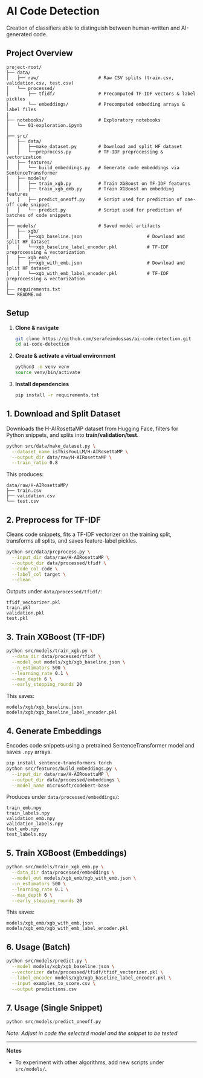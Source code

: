 # AI Code Detection

Creation of classifiers able to distinguish between human-written and AI-generated code.

## Project Overview

```
project-root/
├── data/
│   ├── raw/                      # Raw CSV splits (train.csv, validation.csv, test.csv)
│   └── processed/
│       ├── tfidf/                # Precomputed TF-IDF vectors & label pickles
│       └── embeddings/           # Precomputed embedding arrays & label files
│
├── notebooks/                    # Exploratory notebooks
│   └── 01-exploration.ipynb
│
├── src/
│   ├── data/
│   │   ├──make_dataset.py        # Download and split HF dataset
│   │   └──preprocess.py          # TF-IDF preprocessing & vectorization
│   ├── features/
│   │   └── build_embeddings.py   # Generate code embeddings via SentenceTransformer
│   ├── models/
│   │   ├── train_xgb.py          # Train XGBoost on TF-IDF features
│   │   ├── train_xgb_emb.py      # Train XGBoost on embedding features
│   │   ├── predict_oneoff.py     # Script used for prediction of one-off code snippet
│   │   └── predict.py            # Script used for prediction of batches of code snippets
│
├── models/                       # Saved model artifacts
│   ├── xgb/
│   │   ├──xgb_baseline.json                        # Download and split HF dataset
│   │   └──xgb_baseline_label_encoder.pkl           # TF-IDF preprocessing & vectorization
│   ├── xgb_emb/
│   │   ├──xgb_with_emb.json                        # Download and split HF dataset
│   │   └──xgb_with_emb_label_encoder.pkl           # TF-IDF preprocessing & vectorization
│
├── requirements.txt
└── README.md
```

## Setup

1. **Clone & navigate**

   ```bash
   git clone https://github.com/serafeimdossas/ai-code-detection.git
   cd ai-code-detection
   ```
2. **Create & activate a virtual environment**

   ```bash
   python3 -m venv venv
   source venv/bin/activate
   ```
3. **Install dependencies**

   ```bash
   pip install -r requirements.txt
   ```

## 1. Download and Split Dataset

Downloads the H-AIRosettaMP dataset from Hugging Face, filters for Python snippets, and splits into **train/validation/test**.

```bash
python src/data/make_dataset.py \
  --dataset_name isThisYouLLM/H-AIRosettaMP \
  --output_dir data/raw/H-AIRosettaMP \
  --train_ratio 0.8
```

This produces:

```
data/raw/H-AIRosettaMP/
├── train.csv
├── validation.csv
└── test.csv
```

## 2. Preprocess for TF-IDF

Cleans code snippets, fits a TF-IDF vectorizer on the training split, transforms all splits, and saves feature-label pickles.

```bash
python src/data/preprocess.py \
  --input_dir data/raw/H-AIRosettaMP \
  --output_dir data/processed/tfidf \
  --code_col code \
  --label_col target \
  --clean
```

Outputs under `data/processed/tfidf/`:

```
tfidf_vectorizer.pkl
train.pkl
validation.pkl
test.pkl
```

## 3. Train XGBoost (TF-IDF)

```bash
python src/models/train_xgb.py \
  --data_dir data/processed/tfidf \
  --model_out models/xgb/xgb_baseline.json \
  --n_estimators 500 \
  --learning_rate 0.1 \
  --max_depth 6 \
  --early_stopping_rounds 20
```

This saves:

```
models/xgb/xgb_baseline.json
models/xgb/xgb_baseline_label_encoder.pkl
```

## 4. Generate Embeddings

Encodes code snippets using a pretrained SentenceTransformer model and saves `.npy` arrays.

```bash
pip install sentence-transformers torch
python src/features/build_embeddings.py \
  --input_dir data/raw/H-AIRosettaMP \
  --output_dir data/processed/embeddings \
  --model_name microsoft/codebert-base
```

Produces under `data/processed/embeddings/`:

```
train_emb.npy
train_labels.npy
validation_emb.npy
validation_labels.npy
test_emb.npy
test_labels.npy
```

## 5. Train XGBoost (Embeddings)

```bash
python src/models/train_xgb_emb.py \
  --data_dir data/processed/embeddings \
  --model_out models/xgb_emb/xgb_with_emb.json \
  --n_estimators 500 \
  --learning_rate 0.1 \
  --max_depth 6 \
  --early_stopping_rounds 20
```

This saves:

```
models/xgb_emb/xgb_with_emb.json
models/xgb_emb/xgb_with_emb_label_encoder.pkl
```

## 6. Usage (Batch)

```bash
python src/models/predict.py \
  --model models/xgb/xgb_baseline.json \
  --vectorizer data/processed/tfidf/tfidf_vectorizer.pkl \
  --label_encoder models/xgb/xgb_baseline_label_encoder.pkl \
  --input examples_to_score.csv \
  --output predictions.csv
```

## 7. Usage (Single Snippet)

```python
python src/models/predict_oneoff.py
```

*Note: Adjust in code the selected model and the snippet to be tested*

---

**Notes**

* To experiment with other algorithms, add new scripts under `src/models/`.
